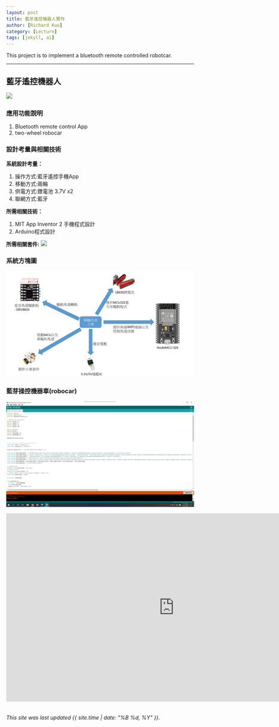 ```yaml
---
layout: post
title: 藍牙遙控機器人實作
author: [Richard Kuo]
category: [Lecture]
tags: [jekyll, ai]
---
```


This project is to implement a bluetooth remote controlled robotcar.

---
## 藍牙遙控機器人
![](https://github.com/rkuo2023/MCU-project/blob/main/images/ESP32_RoboCar.jpg?raw=true)


### 應用功能說明
1. Bluetooth remote control App 
2. two-wheel robocar

### 設計考量與相關技術
**系統設計考量：**<br>
1. 操作方式:藍牙遙控手機App
2. 移動方式:兩輪 
3. 供電方式:鋰電池 3.7V x2
4. 聯網方式:藍牙

**所需相關技術：**
1. MIT App Inventor 2 手機程式設計 
2. Arduino程式設計

**所需相關套件:**
![](https://image.ruten.com.tw/g2/8/d4/16/21440347657238_872.jpg)

### 系統方塊圖
![](https://github.com/GaryHSU16/MCU-course/blob/main/images/%E5%BE%AE%E8%99%95%E7%90%86%E6%A9%9F.jpg?raw=true)

### 藍芽操控機器車(robocar)
![](https://github.com/GaryHSU16/MCU-course/blob/main/images/received_193340506350361.jpeg?raw=true)
<iframe width="900" height="506" src="https://www.youtube.com/embed/QGGFdLfzZkc" title="微控制介面與驅動設計 期中作業-藍芽遙控機器人" frameborder="0" allow="accelerometer; autoplay; clipboard-write; encrypted-media; gyroscope; picture-in-picture; web-share" allowfullscreen></iframe>

<br>
<br>

*This site was last updated {{ site.time | date: "%B %d, %Y" }}.*


